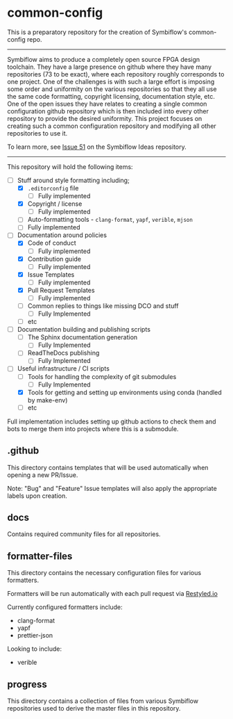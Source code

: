 # common-config

This is a preparatory repository for the creation of Symbiflow's common-config repo.

---

Symbiflow aims to produce a completely open source FPGA design toolchain.  They have a large presence on github where they have many repositories (73 to be exact), where each repository roughly corresponds to one project.  One of the challenges is with such a large effort is imposing some order and uniformity on the various repositories so that they all use the same code formatting, copyright licensing, documentation style, etc.  One of the open issues they have relates to creating a single common configuration github repository which is then included into every other repository to provide the desired uniformity.  This project focuses on creating such a common configuration repository and modifying all other repositories to use it.

To learn more, see [Issue 51](https://github.com/SymbiFlow/ideas/issues/51) on the Symbiflow Ideas repository.

---

This repository will hold the following items:

* [ ] Stuff around style formatting including;
  * [x] `.editorconfig` file 
    * [ ] Fully implemented
  * [x] Copyright / license
    * [ ] Fully implemented
  * [ ]  Auto-formatting tools - `clang-format`, `yapf`, `verible`, `mjson`
    * [ ] Fully implemented
* [ ] Documentation around policies
  * [x] Code of conduct
    * [ ] Fully implemented
  * [x] Contribution guide
    * [ ] Fully implemented
  * [x] Issue Templates
    * [ ] Fully implemented
  * [x] Pull Request Templates
    * [ ] Fully implemented
  * [ ] Common replies to things like missing DCO and stuff
    * [ ] Fully Implemented
  * [ ] etc
* [ ] Documentation building and publishing scripts
  * [ ] The Sphinx documentation generation
    * [ ] Fully Implemented
  * [ ] ReadTheDocs publishing
    * [ ] Fully Implemented
* [ ] Useful infrastructure / CI scripts
  * [ ] Tools for handling the complexity of git submodules
    * [ ] Fully Implemented
  * [x] Tools for getting and setting up environments using conda (handled by make-env)
  * [ ] etc

Full implementation includes setting up github actions to check them and bots to merge them into projects where this is a submodule.

## .github

This directory contains templates that will be used automatically when opening a new PR/Issue.

Note: "Bug" and "Feature" Issue templates will also apply the appropriate labels upon creation.

## docs

Contains required community files for all repositories.

## formatter-files

This directory contains the necessary configuration files for various formatters.

Formatters will be run automatically with each pull request via [Restyled.io](https://restyled.io/)

Currently configured formatters include:
- clang-format
- yapf
- prettier-json

Looking to include:
- verible

## progress

This directory contains a collection of files from various Symbiflow repositories used to derive the master files in this repository.